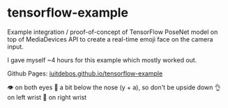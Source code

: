 # tensorflow-example
Example integration / proof-of-concept of TensorFlow PoseNet model on top of MediaDevices API to create a real-time emoji face on the camera input.

I gave myself ~4 hours for this example which mostly worked out.

Github Pages: [iuitdebos.github.io/tensorflow-example](https://iuitdebos.github.io/tensorflow-example/)

👁️ on both eyes
👄 a bit below the nose (y + a), so don't be upside down
👌 on left wrist
👋 on right wrist